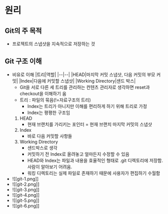 # 원리
## Git의 주 목적
- 프로젝트의 스냅샷을 지속적으로 저장하는 것
## Git 구조 이해
- 비유로 이해
|트리|역할|
|--|--|
|HEAD|마지막 커밋 스냅샷, 다음 커밋의 부모 커밋|
|Index|다음에 커밋할 스냅샷|
|Working Directory|샌드 박스|
	- Git을 서로 다른 세 트리를 관리하는 컨텐츠 관리자로 생각하면 reset과 checkout을 이해하기 움
	- 트리 : 파일의 묶음(!=자료구조의 트리)
		- Index는 트리가 아니지만 이해를 편리하게 하기 위해 트리로 가정
		- Index는 평평한 구조임
	1. HEAD
		- 현재 브랜치를 가리키는 포인터 = 현재 브랜치 마지막 커밋의 스냅샷
	2. Index
		- 바로 다음 커밋할 사항들
	3. Working Directory
		- 샌드박스로 생각
		- 커밋하기 전 Index로 올려놓고 얼마든지 수정할 수 있음
		- HEAD와 Index는 파일과 내용을 효율적인 형태로 .git 디렉토리에 저장함. 사람이 알아보기 어려움.
		- 워킹 디렉토리는 실제 파일로 존재하기 때문에 사용자가 편집하기 수월함
- ![[git-1.png]]
- ![[git-2.png]]
- ![[git-3.png]]
- ![[git-4.png]]
- ![[git-5.png]]
- ![[git-6.png]]